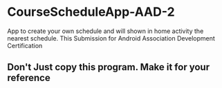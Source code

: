 # CourseScheduleApp-AAD-2
App to create your own schedule and will shown in home activity the nearest schedule. This Submission for Android Association Development Certification

## Don't Just copy this program. Make it for your reference
